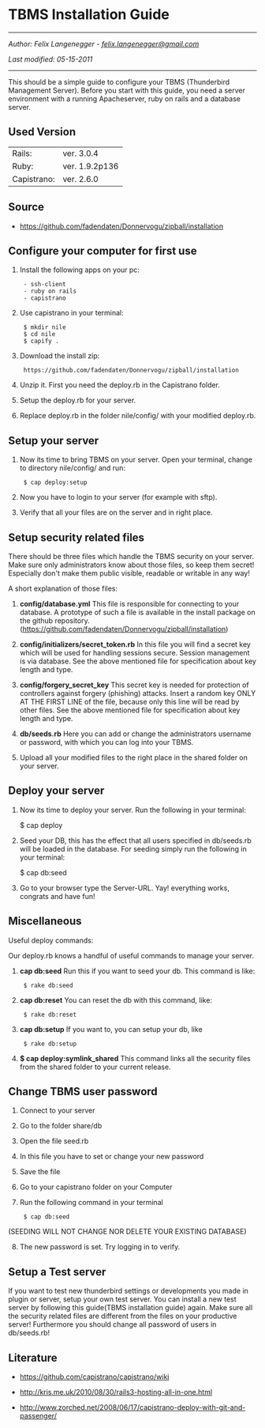 
TBMS Installation Guide
==================
-----------------------------------

*Author: Felix Langenegger - felix.langenegger@gmail.com*

*Last modified: 05-15-2011*


------------------------------------ 

This should be a simple guide to configure your TBMS (Thunderbird Management Server). Before you start with this guide, you need a server environment with a running Apacheserver, ruby on rails and a database server.

Used Version
-------------------

<table>
  <tr>
    <td>Rails:</td><td>ver. 3.0.4</td>
  </tr>
  <tr>
    <td>Ruby:</td><td>ver. 1.9.2p136</td>
  </tr>
  <tr>
    <td>Capistrano: </td><td>ver. 2.6.0</td>
  </tr>
</table>

Source
--------

- https://github.com/fadendaten/Donnervogu/zipball/installation


Configure your computer for first use
-----------------------------------------------------
1. Install the following apps on your pc:
      
        - ssh-client
        - ruby on rails
        - capistrano

2. Use capistrano in your terminal:

        $ mkdir nile
        $ cd nile
        $ capify .

3. Download the install zip:

        https://github.com/fadendaten/Donnervogu/zipball/installation

4. Unzip it. First you need the deploy.rb in the Capistrano folder.

6. Setup the deploy.rb for your server.

7. Replace deploy.rb in the folder nile/config/ with your modified deploy.rb.

Setup your server
--------------------------
1. Now its time to bring TBMS on your server. Open your terminal, change to directory nile/config/ and run:

        $ cap deploy:setup

2. Now you have to login to your server (for example with sftp).
3. Verify that all your files are on the server and in right place.

Setup security related files
---------------------------------------
There should be three files which handle the TBMS security on your server. Make sure only administrators know about those files, so keep them secret! Especially don't make them public visible, readable or writable in any way! 

A short explanation of those files:

1. **config/database.yml**
This file is responsible for connecting to your database. A prototype of such a file is available in the install package on the github repository. (https://github.com/fadendaten/Donnervogu/zipball/installation)

2. **config/initializers/secret_token.rb**
In this file you will find a secret key which will be used for handling sessions secure. Session management is via database. See the above mentioned file for specification about key length and type.

3. **config/forgery_secret_key**
This secret key is needed for protection of controllers against forgery (phishing) attacks. Insert a random key ONLY AT THE FIRST LINE of the file, because only this line will be read by other files. See the above mentioned file for specification about key length and type.

4. **db/seeds.rb**
Here you can add or change the administrators username or password, with which you can log into your TBMS.

5. Upload all your modified files to the right place in the shared folder on your server.


Deploy your server
----------------------------
1. Now its time to deploy your server. Run the following in your terminal:

      $ cap deploy

2. Seed your DB, this has the effect that all users specified in db/seeds.rb will be loaded in the database. For seeding simply run the following in your terminal:

      $ cap db:seed

3. Go to your browser type the Server-URL. Yay! everything works, congrats and have fun!

Miscellaneous
---------------------
Useful deploy commands:

Our deploy.rb knows a handful of useful commands to manage your server.

1. **cap db:seed**
Run this if you want to seed your db. This command is like:

        $ rake db:seed

2. **cap db:reset**
You can reset the db with this command, like:

        $ rake db:reset

3. **cap db:setup**
If you want to, you can setup your db, like

        $ rake db:setup

4. **$ cap deploy:symlink_shared**
This command links all the security files from the shared folder to your current release.


Change TBMS user password
-------------------------------------------
1. Connect to your server

2. Go to the folder share/db

3. Open the file seed.rb

4. In this file you have to set or change your new password

5. Save the file

6. Go to your capistrano folder on your Computer

7. Run the following command in your terminal

        $ cap db:seed

(SEEDING WILL NOT CHANGE NOR DELETE YOUR EXISTING DATABASE)

8. The new password is set. Try logging in to verify.

Setup a Test server
----------------------------


If you want to test new thunderbird settings or developments you made in plugin or server, setup your own test server. You can install a new test server by following this guide(TBMS installation guide) again. Make sure all the security related files are different from the files on your productive server! Furthermore you should change all password of users in db/seeds.rb!

Literature
--------------

- https://github.com/capistrano/capistrano/wiki

- http://kris.me.uk/2010/08/30/rails3-hosting-all-in-one.html

- http://www.zorched.net/2008/06/17/capistrano-deploy-with-git-and-passenger/


